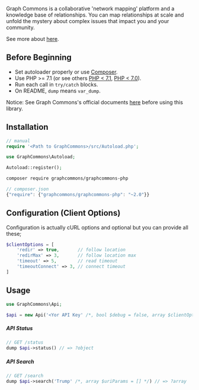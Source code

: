 Graph Commons is a collaborative 'network mapping' platform and a knowledge base of relationships. You can map relationships at scale and unfold the mystery about complex issues that impact you and your community.

See more about [here](//graphcommons.com/about).

## Before Beginning

- Set autoloader properly or use [Composer](//getcomposer.org).
- Use PHP >= 7.1 (or see others [PHP < 7.1](//github.com/graphcommons/graphcommons-php7-archive), [PHP < 7.0](//github.com/graphcommons/graphcommons-php-archive)).
- Run each call in `try/catch` blocks.
- On README, `dump` means `var_dump`.

Notice: See Graph Commons's official documents [here](//graphcommons.github.io/api-v1/) before using this library.

## Installation

```php
// manual
require '<Path to GraphCommons>/src/Autoload.php';

use GraphCommons\Autoload;

Autoload::register();
```

```bash
composer require graphcommons/graphcommons-php
```

```js
// composer.json
{"require": {"graphcommons/graphcommons-php": "~2.0"}}
```

## Configuration (Client Options)

Configuration is actually cURL options and optional but you can provide all these;

```php
$clientOptions = [
    'redir' => true,       // follow location
    'redirMax' => 3,       // follow location max
    'timeout' => 5,        // read timeout
    'timeoutConnect' => 3, // connect timeout
]
```

## Usage

```php
use GraphCommons\Api;

$api = new Api('<Yor API Key' /*, bool $debug = false, array $clientOptions = [] */);
```

##### API Status

```php
// GET /status
dump $api->status() // => ?object
```

##### API Search

```php
// GET /search
dump $api->search('Trump' /*, array $uriParams = [] */) // => ?array
```

